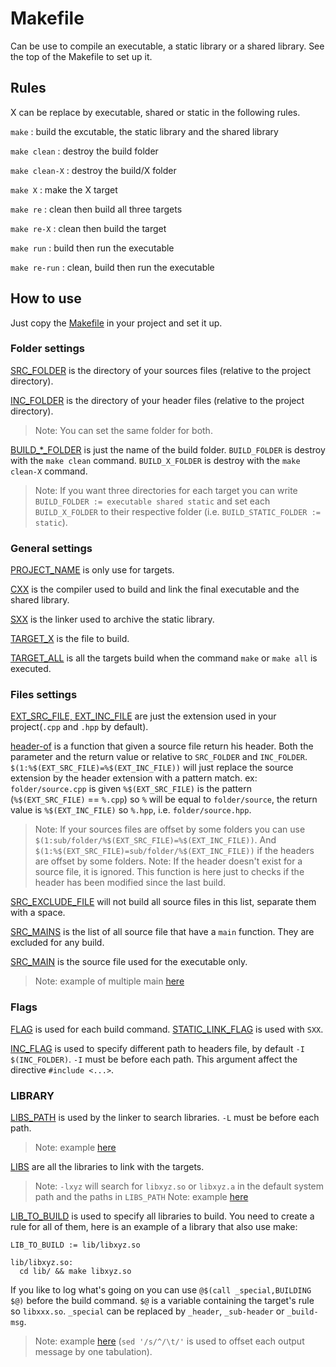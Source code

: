 # Makefile

Can be use to compile an executable, a static library or a shared library.
See the top of the Makefile to set up it.

## Rules

X can be replace by executable, shared or static in the following rules.

`make` : build the excutable, the static library and the shared library

`make clean` : destroy the build folder

`make clean-X` : destroy the build/X folder

`make X` : make the X target

`make re` : clean then build all three targets

`make re-X` : clean then build the target

`make run` : build then run the executable

`make re-run` : clean, build then run the executable

## How to use

Just copy the [Makefile](https://github.com/Hazurl/Makefile/blob/master/Makefile) in your project and set it up.

### Folder settings
[SRC_FOLDER](https://github.com/Hazurl/Makefile/blob/master/Makefile#L28) is the directory of your sources files (relative to the project directory).

[INC_FOLDER](https://github.com/Hazurl/Makefile/blob/master/Makefile#L29) is the directory of your header files (relative to the project directory).

> Note: You can set the same folder for both.

[BUILD_*_FOLDER](https://github.com/Hazurl/Makefile/blob/master/Makefile#L31) is just the name of the build folder. `BUILD_FOLDER` is destroy with the `make clean` command. `BUILD_X_FOLDER` is destroy with the `make clean-X` command.
> Note: If you want three directories for each target you can write `BUILD_FOLDER := executable shared static` and set each `BUILD_X_FOLDER` to their respective folder (i.e. `BUILD_STATIC_FOLDER := static`).

### General settings

[PROJECT_NAME](https://github.com/Hazurl/Makefile/blob/master/Makefile#L41) is only use for targets.

[CXX](https://github.com/Hazurl/Makefile/blob/master/Makefile#L42) is the compiler used to build and link the final executable and the shared library.

[SXX](https://github.com/Hazurl/Makefile/blob/master/Makefile#L43) is the linker used to archive the static library.

[TARGET_X](https://github.com/Hazurl/Makefile/blob/master/Makefile#L46) is the file to build.

[TARGET_ALL](https://github.com/Hazurl/Makefile/blob/master/Makefile#L51) is all the targets build when the command `make` or `make all` is executed.

### Files settings

[EXT_SRC_FILE, EXT_INC_FILE](https://github.com/Hazurl/Makefile/blob/master/Makefile#L58) are just the extension used in your project(`.cpp` and `.hpp` by default).

[header-of](https://github.com/Hazurl/Makefile/blob/master/Makefile#L71) is a function that given a source file return his header. Both the parameter and the return value or relative to `SRC_FOLDER` and `INC_FOLDER`.
`$(1:%$(EXT_SRC_FILE)=%$(EXT_INC_FILE))` will just replace the source extension by the header extension with a pattern match. ex: `folder/source.cpp` is given `%$(EXT_SRC_FILE)` is the pattern (`%$(EXT_SRC_FILE)` == `%.cpp`) so `%` will be equal to `folder/source`, the return value is `%$(EXT_INC_FILE)` so `%.hpp`, i.e. `folder/source.hpp`.
> Note: If your sources files are offset by some folders you can use `$(1:sub/folder/%$(EXT_SRC_FILE)=%$(EXT_INC_FILE))`. And `$(1:%$(EXT_SRC_FILE)=sub/folder/%$(EXT_INC_FILE))` if the headers are offset by some folders.
> Note: If the header doesn't exist for a source file, it is ignored. This function is here just to checks if the header has been modified since the last build. 

[SRC_EXCLUDE_FILE](https://github.com/Hazurl/Makefile/blob/master/Makefile#L74) will not build all source files in this list, separate them with a space.

[SRC_MAINS](https://github.com/Hazurl/Makefile/blob/master/Makefile#L76) is the list of all source file that have a `main` function. They are excluded for any build.

[SRC_MAIN](https://github.com/Hazurl/Makefile/blob/master/Makefile#L78) is the source file used for the executable only.

> Note: example of multiple main [here](https://github.com/Hazurl/Makefile/blob/master/example/Makefile#L76)

### Flags

[FLAG](https://github.com/Hazurl/Makefile/blob/master/Makefile#L84) is used for each build command.
[STATIC_LINK_FLAG](https://github.com/Hazurl/Makefile/blob/master/Makefile#L85) is used with `SXX`.

[INC_FLAG](https://github.com/Hazurl/Makefile/blob/master/Makefile#L89) is used to specify different path to headers file, by default `-I $(INC_FOLDER)`. `-I` must be before each path. This argument affect the directive `#include <...>`.

### LIBRARY

[LIBS_PATH](https://github.com/Hazurl/Makefile/blob/master/Makefile#L97) is used by the linker to search libraries. `-L` must be before each path. 
> Note: example [here](https://github.com/Hazurl/Makefile/blob/master/example/Makefile#L97)

[LIBS](https://github.com/Hazurl/Makefile/blob/master/Makefile#L100) are all the libraries to link with the targets.
> Note: `-lxyz` will search for `libxyz.so` or `libxyz.a` in the default system path and the paths in `LIBS_PATH`
> Note: example [here](https://github.com/Hazurl/Makefile/blob/master/example/Makefile#L100)

[LIB_TO_BUILD](https://github.com/Hazurl/Makefile/blob/master/Makefile#L103) is used to specify all libraries to build.
You need to create a rule for all of them, here is an example of a library that also use make:
```
LIB_TO_BUILD := lib/libxyz.so

lib/libxyz.so:
  cd lib/ && make libxyz.so
```
If you like to log what's going on you can use `@$(call _special,BUILDING $@)` before the build command. `$@` is a variable containing the target's rule so `libxxx.so`. `_special` can be replaced by `_header`, `_sub-header` or `_build-msg`.

> Note: example [here](https://github.com/Hazurl/Makefile/blob/master/example/Makefile#L106) (`sed '/s/^/\t/'` is used to offset each output message by one tabulation).
